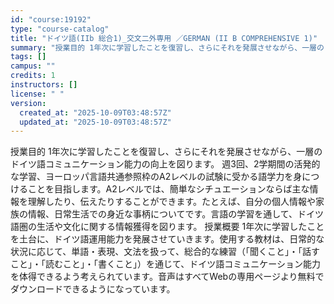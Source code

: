 ```yaml
---
id: "course:19192"
type: "course-catalog"
title: "ドイツ語(IIb 総合1)_交文二外専用 ／GERMAN (II B COMPREHENSIVE 1)"
summary: "授業目的 1年次に学習したことを復習し、さらにそれを発展させながら、一層のドイツ語コミュニケーション能力の向上を図ります。 週3回、2学期間の活発的な学習、ヨーロッパ言語共通参照枠のA2レベルの試験に受かる語学力を身につけることを目指します…"
tags: []
campus: ""
credits: 1
instructors: []
license: " "
version:
  created_at: "2025-10-09T03:48:57Z"
  updated_at: "2025-10-09T03:48:57Z"
---
```


授業目的 1年次に学習したことを復習し、さらにそれを発展させながら、一層のドイツ語コミュニケーション能力の向上を図ります。 週3回、2学期間の活発的な学習、ヨーロッパ言語共通参照枠のA2レベルの試験に受かる語学力を身につけることを目指します。A2レベルでは、簡単なシチュエーションならば主な情報を理解したり、伝えたりすることができます。たとえば、自分の個人情報や家族の情報、日常生活での身近な事柄についてです。言語の学習を通して、ドイツ語圏の生活や文化に関する情報獲得を図ります。 授業概要 1年次に学習したことを土台に、ドイツ語運用能力を発展させていきます。使用する教材は、日常的な状況に応じて、単語・表現、文法を扱って、総合的な練習（「聞くこと」・「話すこと」・「読むこと」・「書くこと」）を通じて、ドイツ語コミュニケーション能力を体得できるよう考えられています。音声はすべてWebの専用ページより無料でダウンロードできるようになっています。
